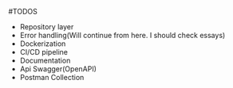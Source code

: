 #TODOS

 - Repository layer
 - Error handling(Will continue from here. I should check essays)
 - Dockerization
 - CI/CD pipeline
 - Documentation
 - Api Swagger(OpenAPI)
 - Postman Collection